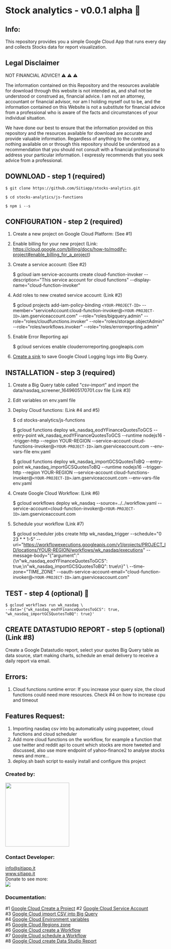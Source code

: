 # Stock analytics - v0.0.1 alpha 🚀

## Info:

This repository provides you a simple Google Cloud App that runs every day and collects Stocks data for report visualization.

## Legal Disclaimer

NOT FINANCIAL ADVICE!! ⚠️ ⚠️ ⚠️

The information contained on this Repository and the resources available for
download through this website is not intended as, and shall not be understood
or construed as, financial advice. I am not an attorney, accountant or financial
advisor, nor am I holding myself out to be, and the information contained on
this Website is not a substitute for financial advice from a professional who is
aware of the facts and circumstances of your individual situation.

We have done our best to ensure that the information provided on this repository
and the resources available for download are accurate and provide valuable
information. Regardless of anything to the contrary, nothing available on or
through this repository should be understood as a recommendation that you
should not consult with a financial professional to address your particular
information. I expressly recommends that you seek advice from a
professional.

## DOWNLOAD - step 1 (required)

    $ git clone https://github.com/Sitiapp/stocks-analytics.git

    $ cd stocks-analytics/js-functions

    $ npm i --s

## CONFIGURATION - step 2 (required)

1. Create a new project on Google Cloud Platform: (See #1)
2. Enable billing for your new project (Link: https://cloud.google.com/billing/docs/how-to/modify-project#enable_billing_for_a_project)
3. Create a service account: (See #2)

   $ gcloud iam service-accounts create cloud-function-invoker --description="This service account for cloud functions" --display-name="cloud-function-invoker"
4. Add roles to new created service account: (Link #2)

   $ gcloud projects add-iam-policy-binding `<YOUR-PROJECT-ID>` --member="serviceAccount:cloud-function-invoker@`<YOUR-PROJECT-ID>`.iam.gserviceaccount.com" --role="roles/bigquery.admin" --role="roles/cloudfunctions.invoker" --role="roles/storage.objectAdmin"
   --role="roles/workflows.invoker" --role="roles/errorreporting.admin"  
5. Enable Error Reporting api

    $ gcloud services enable clouderrorreporting.googleapis.com
6. [Create a sink](https://cloud.google.com/logging/docs/export/configure_export_v2#creating_sink) to save Google Cloud Logging logs into Big Query.


## INSTALLATION - step 3 (required)

1. Create a Big Query table called "csv-import" and import the data/nasdaq_screener_1649605170701.csv file (Link #3)
2. Edit variables on env.yaml file
3. Deploy Cloud functions: (Link #4 and #5)

   $ cd stocks-analytics/js-functions

   $ gcloud functions deploy wk_nasdaq_eodYFinanceQuotesToGCS --entry-point wk_nasdaq_eodYFinanceQuotesToGCS --runtime nodejs16 --trigger-http --region YOUR-REGION --service-account cloud-functions-invoker@`<YOUR-PROJECT-ID>`.iam.gserviceaccount.com --env-vars-file env.yaml

   $ gcloud functions deploy wk_nasdaq_importGCSQuotesToBQ --entry-point wk_nasdaq_importGCSQuotesToBQ --runtime nodejs16 --trigger-http --region YOUR-REGION --service-account cloud-functions-invoker@`<YOUR-PROJECT-ID>`.iam.gserviceaccount.com --env-vars-file env.yaml
4. Create Google Cloud Workflow: (Link #6)

   $ gcloud workflows deploy wk_nasdaq --source=../../workflow.yaml --service-account=cloud-function-invoker@`<YOUR-PROJECT-ID>`.iam.gserviceaccount.com
5. Schedule your workflow (Link #7)

   $ gcloud scheduler jobs create http wk_nasdaq_trigger 
   --schedule="0 23 * * 1-5" 
   --uri="https://workflowexecutions.googleapis.com/v1/projects/PROJECT_ID/locations/YOUR-REGION/workflows/wk_nasdaq/executions" 
   --message-body="{"argument":"{\n\"wk_nasdaq_eodYFinanceQuotesToGCS\": true,\n\"wk_nasdaq_importGCSQuotesToBQ\": true\n}" \ --time-zone="TIME_ZONE" 
   --oauth-service-account-email="cloud-function-invoker@`<YOUR-PROJECT-ID>`.iam.gserviceaccount.com"

## TEST - step 4 (optional) 🥇

    $ gcloud workflows run wk_nasdaq \
    --data='{"wk_nasdaq_eodYFinanceQuotesToGCS": true, "wk_nasdaq_importGCSQuotesToBQ": true}'

## CREATE DATASTUDIO REPORT - step 5 (optional) (Link #8)

Create a Google Datastudio report, select your quotes Big Query table as data source, start making charts, schedule an email delivery to receive a daily report via email.

## Errors:

1. Cloud functions runtime error:
   If you increase your query size, the cloud functions could need more resources. Check #4 on how to increase cpu and timeout

## Features Request:

1. Importing nasdaq csv into bq automatically using puppeteer, cloud functions and cloud scheduler
2. Add more cloud functions on the workflow, for example a function that use twitter and reddit api to count which stocks are more tweeted and discussed, also use more endpoint of yahoo-finance2 to analyse stocks news and more...
3. deploy.sh bash script to easily install and configure this project

### Created by:

<img src="https://firebasestorage.googleapis.com/v0/b/sitiapp-logo-public/o/sitiapp-logo_horrizontal.png?alt=media&token=97303a06-192d-4a11-a51b-646b96f46e50" width="200">

### Contact Developer:

info@sitiapp.it  
www.sitiapp.it  
Donate to see more:  
<a href="https://patreon.com/sitiapp"><img src="https://img.shields.io/endpoint.svg?url=https%3A%2F%2Fshieldsio-patreon.vercel.app%2Fapi%3Fusername%3Dendel%26type%3Dpatrons&style=for-the-badge" /> </a>  

### Documentation:

#1 [Google Cloud Create a Project](https://cloud.google.com/resource-manager/docs/creating-managing-projects#creating_a_project)
#2 [Google Cloud Service Account](https://cloud.google.com/iam/docs/creating-managing-service-accounts#iam-service-accounts-create-gcloud)  
#3 [Google Cloud import CSV into Big Query](https://cloud.google.com/bigquery/docs/loading-data-cloud-storage-csv#loading_csv_data_into_a_table)  
#4 [Google Cloud Environment variables](https://github.com/simonprickett/google-cloud-functions-environment-variables/blob/master/README.md)  
#5 [Google Cloud Regions zone](https://cloud.google.com/compute/docs/regions-zones)  
#6 [Google Cloud create a Workflow](https://cloud.google.com/workflows/docs/creating-updating-workflow#create_a_workflow)  
#7 [Google Cloud schedule a Workflow](https://cloud.google.com/workflows/docs/schedule-workflow#schedule_a_workflow)  
#8 [Google Cloud create Data Studio Report](https://cloud.google.com/bigquery/docs/visualize-data-studio#create_reports_and_charts_using_and_the_connector)  
